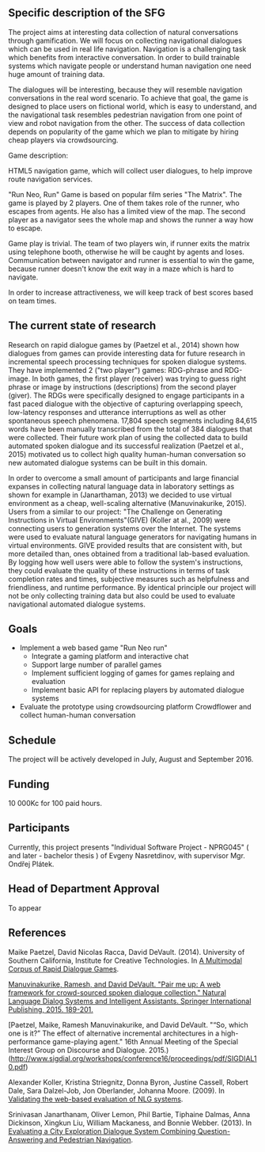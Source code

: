Specific description of the SFG
-------------------------------
The project aims at interesting data collection of natural conversations through gamification.
We will focus on collecting navigational dialogues which can be used in real life navigation.
Navigation is a challenging task which benefits from interactive conversation. 
In order to build trainable systems which navigate people or understand human navigation one need huge amount of training data.

The dialogues will be interesting, because they will resemble  navigation conversations in the real word scenario.
To achieve that goal, the game is designed to place users on fictional world, which is easy to understand, and the navigational task resembles pedestrian navigation from one point of view and robot navigation from the other.
The success of data collection depends on popularity of the game which we plan to mitigate by hiring cheap players via crowdsourcing.

Game description:


HTML5 navigation game, which will collect user dialogues, to help improve route navigation services.

"Run Neo, Run"
Game is based on popular film series "The Matrix". 
The game is played by 2 players.
One of them takes role of the runner, who escapes from agents. He also has a limited view of the map. 
The second player as a navigator sees the whole map and shows the runner a way how to escape. 

Game play is trivial. 
The team of two players win, if runner exits the matrix using telephone booth, otherwise he will be caught by agents and loses.
Communication between navigator and runner is essential to win the game, because runner doesn't know the exit way in a maze which is hard to navigate.

In order to increase attractiveness, we will keep track of best scores based on team times.


The current state of research 
-----------------------------
Research on rapid dialogue games by (Paetzel et al., 2014) shown how dialogues from games can provide interesting data for future research in incremental speech processing techniques for spoken dialogue systems.
They have implemented 2 ("two player") games: RDG-phrase and RDG-image.
In both games, the first player (receiver) was trying to guess right phrase or image by instructions (descriptions) from the second player (giver).
The RDGs were specifically designed to engage participants in a fast paced dialogue with the objective of capturing overlapping speech, low-latency responses and utterance interruptions as well as other spontaneous speech phenomena.
17,804 speech segments including 84,615 words have been manually transcribed from the total of 384 dialogues that were collected.
Their future work plan of using the collected data to build automated spoken dialogue and its successful realization (Paetzel et al., 2015) motivated us to collect high quality human-human conversation so new automated dialogue systems can be built in this domain.

In order to overcome a small amount of participants and large financial expanses in collecting natural language data in laboratory settings as shown for example in (Janarthaman, 2013) we decided to use virtual environment as a cheap, well-scaling alternative (Manuvinakurike, 2015).
Users from a similar to our project: "The Challenge on Generating Instructions in Virtual Environments"(GIVE) (Koller at al., 2009) were connecting users to generation systems over the Internet.
The systems were used to evaluate natural language generators for navigating humans in virtual environments. 
GIVE provided results that are consistent with, but more detailed than, ones obtained from a traditional lab-based evaluation.
By logging how well users were able to follow the system's instructions, they could evaluate the quality of these instructions in terms of task completion rates and times, subjective measures such as helpfulness and friendliness, and runtime performance.
By identical principle our project will not be only collecting training data but also could be used to evaluate navigational automated dialogue systems.

Goals
-----
- Implement a web based game "Run Neo run"
  - Integrate a gaming platform and interactive chat
  - Support large number of parallel games
  - Implement sufficient logging of games for games replaing and evaluation
  - Implement basic API for replacing players by automated dialogue systems
- Evaluate the prototype using crowdsourcing platform Crowdflower and collect human-human conversation

Schedule
--------
The project will be actively developed in July, August and September 2016.

Funding
-------
10 000Kc for 100 paid hours.

Participants
------------
Currently, this project presents "Individual Software Project - NPRG045" ( and later - bachelor thesis ) of Evgeny Nasretdinov, with supervisor Mgr. Ondřej Plátek.

Head of Department Approval
---------------------------
To appear

References
----------
Maike Paetzel, David Nicolas Racca, David DeVault. (2014). University of Southern California, Institute for Creative Technologies. In [A Multimodal Corpus of Rapid Dialogue Games](http://www.lrec-conf.org/proceedings/lrec2014/pdf/697_Paper.pdf).

[Manuvinakurike, Ramesh, and David DeVault. "Pair me up: A web framework for crowd-sourced spoken dialogue collection." Natural Language Dialog Systems and Intelligent Assistants. Springer International Publishing, 2015. 189-201.](http://ict.usc.edu/pubs/Pair%20Me%20Up-%20A%20Web%20Framework%20for%20Crowd-Sourced%20Spoken%20Dialogue%20Collection.pdf)

[Paetzel, Maike, Ramesh Manuvinakurike, and David DeVault. "“So, which one is it?” The effect of alternative incremental architectures in a high-performance game-playing agent." 16th Annual Meeting of the Special Interest Group on Discourse and Dialogue. 2015.)(http://www.sigdial.org/workshops/conference16/proceedings/pdf/SIGDIAL10.pdf)

Alexander Koller, Kristina Striegnitz, Donna Byron, Justine Cassell, Robert Dale, Sara Dalzel-Job, Jon Oberlander, Johanna Moore. (2009). In [Validating the web-based evaluation of NLG systems](http://www.coli.uni-saarland.de/~koller/papers/give-acl-09.pdf).

Srinivasan Janarthanam, Oliver Lemon, Phil Bartie, Tiphaine Dalmas, Anna Dickinson, Xingkun Liu, William Mackaness, and Bonnie Webber. (2013). In [Evaluating a City Exploration Dialogue System Combining Question-Answering and Pedestrian Navigation](http://spacebook-project.eu/pubs/ACL-13-2.pdf).
